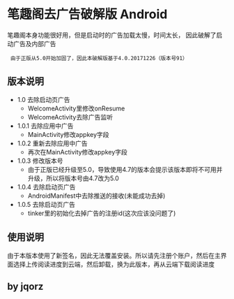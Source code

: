 # 笔趣阁去广告破解版 Android
笔趣阁本身功能很好用，但是启动时的广告加载太慢，时间太长，
因此破解了启动广告及内部广告

` 由于正版从5.0开始加固了，因此本破解版基于4.0.20171226（版本号91）`

## 版本说明
- 1.0 去除启动页广告 
  - WelcomeActivity里修改onResume
  - WelcomeActivity去除广告监听
- 1.0.1 去除应用中广告
  - MainActivity修改appkey字段
- 1.0.2 重新去除应用中广告
  - 再次在MainActivity修改appkey字段
- 1.0.3 修改版本号
  - 由于正版已经升级至5.0，导致使用4.7的版本会提示该版本即将不可用并升级，所以将版本号由4.7改为5.0
- 1.0.4 去除启动页广告
  - AndroidManifest中去除推送的接收(未能成功去掉)
- 1.0.5 去除启动页广告
  - tinker里的初始化去掉广告的注册id(这次应该没问题了)

## 使用说明
由于本版本使用了新签名，因此无法覆盖安装。所以请先注册个账户，然后在主界面选择上传阅读进度到云端，然后卸载，换为此版本，再从云端下载阅读进度

## by jqorz